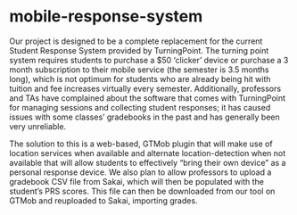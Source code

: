 mobile-response-system
======================

Our project is designed to be a complete replacement for the current Student Response System provided by TurningPoint.  The turning point system requires students to purchase a $50 ‘clicker’ device or purchase a 3 month subscription to their mobile service (the semester is 3.5 months long), which is not optimum for students who are already being hit with tuition and fee increases virtually every semester.  Additionally, professors and TAs have complained about the software that comes with TurningPoint for managing sessions and collecting student responses; it has caused issues with some classes’ gradebooks in the past and has generally been very unreliable.    

The solution to this is a web-based, GTMob plugin that will make use of location services when available and alternate location-detection when not available that will allow students to effectively “bring their own device” as a personal response device.  We also plan to allow professors to upload a gradebook CSV file from Sakai, which will then be populated with the student’s PRS scores.  This file can then be downloaded from our tool on GTMob and reuploaded to Sakai, importing grades. 
